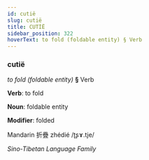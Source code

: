 ```yaml
---
id: cutië
slug: cutië
title: CUTİË
sidebar_position: 322
hoverText: to fold (foldable entity) § Verb
---
```


### cutië

*to fold (foldable entity)* **§** Verb

**Verb**: to fold

**Noun**: foldable entity

**Modifier**: folded

Mandarin 折疊 zhédié /ʈʂɤ.tje/

*Sino-Tibetan Language Family*